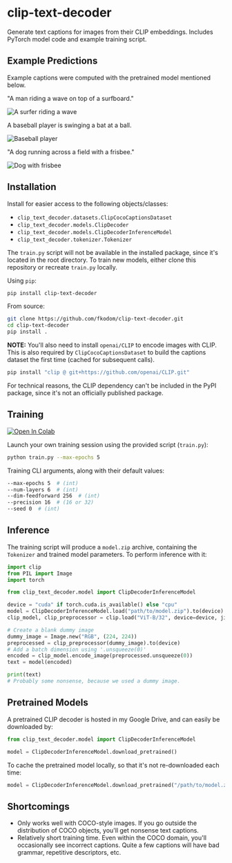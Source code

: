# clip-text-decoder

Generate text captions for images from their CLIP embeddings.  Includes PyTorch model code and example training script.


## Example Predictions

Example captions were computed with the pretrained model mentioned below.

"A man riding a wave on top of a surfboard."

![A surfer riding a wave](http://farm6.staticflickr.com/5028/5654757697_bcdd8088da_z.jpg)

A baseball player is swinging a bat at a ball.

![Baseball player](http://farm4.staticflickr.com/3202/2697603492_fbb44f6d2d_z.jpg)

"A dog running across a field with a frisbee."

![Dog with frisbee](http://farm3.staticflickr.com/2544/3715539092_f070a36b22_z.jpg)


## Installation

Install for easier access to the following objects/classes:
* `clip_text_decoder.datasets.ClipCocoCaptionsDataset`
* `clip_text_decoder.models.ClipDecoder`
* `clip_text_decoder.models.ClipDecoderInferenceModel`
* `clip_text_decoder.tokenizer.Tokenizer`

The `train.py` script will not be available in the installed package, since it's located in the root directory.  To train new models, either clone this repository or recreate `train.py` locally.

Using `pip`:
```bash
pip install clip-text-decoder
```

From source:
```bash
git clone https://github.com/fkodom/clip-text-decoder.git
cd clip-text-decoder
pip install .
```

**NOTE:** You'll also need to install `openai/CLIP` to encode images with CLIP.  This is also required by `ClipCocoCaptionsDataset` to build the captions dataset the first time (cached for subsequent calls).

```bash
pip install "clip @ git+https://github.com/openai/CLIP.git"
```

For technical reasons, the CLIP dependency can't be included in the PyPI package, since it's not an officially published package.


## Training

[![Open In Colab](https://colab.research.google.com/assets/colab-badge.svg)](https://colab.research.google.com/drive/13MJsNlff1Ew5_rJHWtpkYamVg30oyRTO?usp=sharing)

Launch your own training session using the provided script (`train.py`):
```bash
python train.py --max-epochs 5
```

Training CLI arguments, along with their default values:
```bash
--max-epochs 5  # (int)
--num-layers 6  # (int)
--dim-feedforward 256  # (int)
--precision 16  # (16 or 32)
--seed 0  # (int)
```


## Inference

The training script will produce a `model.zip` archive, containing the `Tokenizer` and trained model parameters.  To perform inference with it:
```python
import clip
from PIL import Image
import torch

from clip_text_decoder.model import ClipDecoderInferenceModel

device = "cuda" if torch.cuda.is_available() else "cpu"
model = ClipDecoderInferenceModel.load("path/to/model.zip").to(device)
clip_model, clip_preprocessor = clip.load("ViT-B/32", device=device, jit=False)

# Create a blank dummy image
dummy_image = Image.new("RGB", (224, 224))
preprocessed = clip_preprocessor(dummy_image).to(device)
# Add a batch dimension using '.unsqueeze(0)'
encoded = clip_model.encode_image(preprocessed.unsqueeze(0))
text = model(encoded)

print(text)
# Probably some nonsense, because we used a dummy image.
```


## Pretrained Models

A pretrained CLIP decoder is hosted in my Google Drive, and can easily be downloaded by:

```python
from clip_text_decoder.model import ClipDecoderInferenceModel

model = ClipDecoderInferenceModel.download_pretrained()
```

To cache the pretrained model locally, so that it's not re-downloaded each time:
```python
model = ClipDecoderInferenceModel.download_pretrained("/path/to/model.zip")
```


## Shortcomings

* Only works well with COCO-style images.  If you go outside the distribution of COCO objects, you'll get nonsense text captions.
* Relatively short training time.  Even within the COCO domain, you'll occasionally see incorrect captions.  Quite a few captions will have bad grammar, repetitive descriptors, etc.
